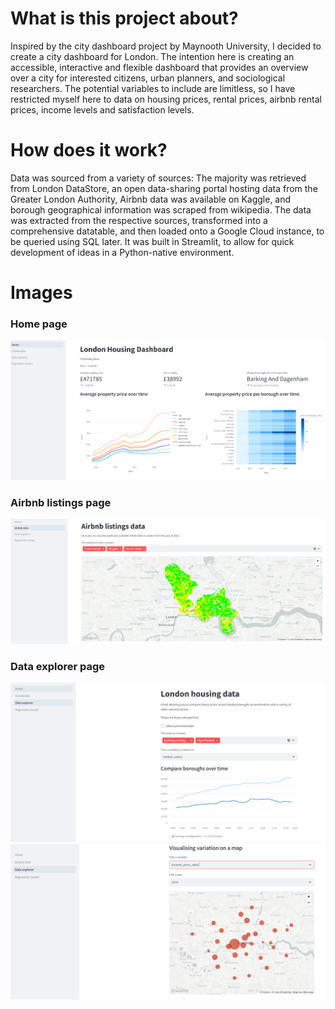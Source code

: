 # What is this project about?
Inspired by the city dashboard project by Maynooth University, I decided to create a city dashboard for London. The intention here is creating an accessible, interactive and flexible dashboard that provides an overview over a city for interested citizens, urban planners, and sociological researchers. The potential variables to include are limitless, so I have restricted myself here to data on housing prices, rental prices, airbnb rental prices, income levels and satisfaction levels.

# How does it work?
Data was sourced from a variety of sources: The majority was retrieved from London DataStore, an open data-sharing portal hosting data from the Greater London Authority, Airbnb data was available on Kaggle, and borough geographical information was scraped from wikipedia. The data was extracted from the respective sources, transformed into a comprehensive datatable, and then loaded onto a Google Cloud instance, to be queried using SQL later. It was built in Streamlit, to allow for quick development of ideas in a Python-native environment.

# Images
### Home page
![Home page](../images/image.png)
### Airbnb listings page
![Airbnb page](../images/image2.png)
### Data explorer page
![Data explorer](../images/image3.png)
![Data explorer 2](../images/image4.png)
